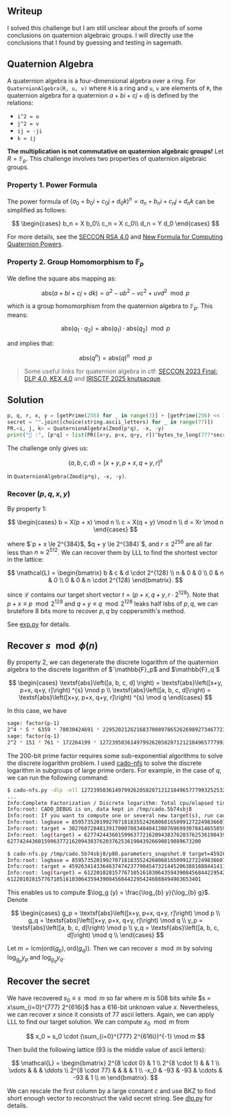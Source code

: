 
## Writeup

I solved this challenge but I am still unclear about the proofs of some conclusions on quaternion algebraic groups. I will directly use the conclusions that I found by guessing and testing in sagemath.

## Quaternion Algebra

A quaternion algebra is a four-dimensional algebra over a ring. For `QuaternionAlgebra(R, u, v)` where `R` is a ring and `u`, `v` are elements of `R`, the quaternion algebra for a quaternion $a + bi + cj + dj$ is defined by the relations:
- `i^2 = u`
- `j^2 = v`
- `ij = -ji`
- `k = ij`

**The multiplication is not commutative on quaternion algebraic groups!** Let $`R = \mathbb{F}_p`$. This challenge involves two properties of quaternion algebraic groups.

### Property 1. Power Formula

The power formula of $`(a_0 + b_0 i + c_0 j + d_0 k)^n = a_n + b_n i + c_n j + d_n k`$ can be simplified as follows:

$$
\begin{cases}
b_n = X b_0\\
c_n = X c_0\\
d_n = Y d_0
\end{cases}
$$

For more details, see the [SECCON RSA 4.0](https://7rocky.github.io/en/ctf/other/seccon-ctf/rsa-4.0/) and [New Formula for Computing Quaternion Powers](https://www.scirp.org/pdf/am_2022033014505665.pdf).

### Property 2. Group Homomorphism to $\mathbb{F}_p$

We define the square abs mapping as:

$$
\textsf{abs}(a + bi + cj + dk) = a^2 - u b^2 - v c^2 + uvd^2 \mod p
$$

which is a group homomorphism from the quaternion algebra to $\mathbb{F}_p$. This means:

$$
\textsf{abs}(q_1 \cdot q_2) = \textsf{abs}(q_1) \cdot \textsf{abs}(q_2) \mod p
$$

and implies that:

$$
\textsf{abs}\left(q^n \right) = \textsf{abs}(q)^n \mod p
$$

> Some useful links for quaternion algebra in ctf: [SECCON 2023 Final: DLP 4.0, KEX 4.0](https://qiita.com/saitenntaisei/items/5f9caa9110fe38edbc82) and [IRISCTF 2025 knutsacque](https://blog.whale-tw.com/2025/01/06/irisctf-2025/#knutsacque).

## Solution

```python
p, q, r, x, y = [getPrime(256) for _ in range(3)] + [getPrime(256) << 128 for _ in range(2)]
secret = "".join([choice(string.ascii_letters) for _ in range(77)])
PR.<i, j, k> = QuaternionAlgebra(Zmod(p*q), -x, -y)
print("🎁 :", [p*q] + list(PR([x+y, p+x, q+y, r])^bytes_to_long(777*secret.encode())) + [AES.new(key=md5(secret.encode()).digest(), nonce=b"Tiffany", mode=AES.MODE_CTR).encrypt(flag).hex()])
```

The challenge only gives us:

$$
(a, b, c, d) = [x+y, p + x, q + y, r]^{s}
$$

in `QuaternionAlgebra(Zmod(p*q), -x, -y)`.

### Recover $(p, q, x, y)$

By property 1:

$$
\begin{cases}
b = X(p + x) \mod n \\
c = X(q + y) \mod n \\
d = Xr \mod n
\end{cases}
$$

where $`p + x \le 2^{384}$, $q + y \le 2^{384}`$, and $`r \le 2^{256}`$ are all far less than $`n \approx 2^{512}`$. We can recover them by LLL to find the shortest vector in the lattice:

$$
\mathcal{L} = 
\begin{bmatrix}
b & c & d \cdot 2^{128} \\
n & 0 & 0 \\
0 & n & 0 \\
0 & 0 & n \cdot 2^{128}
\end{bmatrix}.
$$

since $`\mathcal{L}`$ contains our target short vector $`t = (p + x, q + y, r \cdot 2^{128})`$. Note that $`p + x \equiv p \mod 2^{128}`$ and $`q + y \equiv q \mod 2^{128}`$ leaks half lsbs of $`p, q`$, we can brutefore 8 bits more to recover $`p, q`$ by coppersmith's method. 

See [exp.py](./exp.py) for details.


## Recover $s \mod \phi(n)$

By property 2, we can degenerate the discrete logarithm of the quaternion algebra to the discrete logarithm of $`\mathbb{F}_p$ and $\mathbb{F}_q`$

$$
\begin{cases}
\textsf{abs}\left([a, b, c, d] \right) = \textsf{abs}\left([x+y, p+x, q+y, r]\right) ^{s} \mod p  \\
\textsf{abs}\left([a, b, c, d]\right) = \textsf{abs}\left([x+y, p+x, q+y, r]\right) ^{s} \mod q
\end{cases}
$$

In this case, we have

``` bash
sage: factor(p-1)
2^4 * 5 * 6359 * 78030424691 * 2295202126216837008978652626989273467723189905747503092156937
sage: factor(q-1)
2^2 * 151 * 761 * 172264199 * 1272395036149799262058207121218496577799325253210771211721273551
```

The 200-bit prime factor requires some sub-exponential algorithms to solve the discrete logarithm problem. I used [cado-nfs](https://gitlab.inria.fr/cado-nfs/cado-nfs) to solve the discrete logarithm in subgroups of large prime orders. For example, in the case of $q$, we can run the following command:

```bash
$ cado-nfs.py -dlp -ell 1272395036149799262058207121218496577799325253210771211721273551 target=30276072848139170007083404041300769699307841465505983042645514710610334966369 100748500420633602436909572573651942923829948109715215298913760623104145908957 -t 12
...
Info:Complete Factorization / Discrete logarithm: Total cpu/elapsed time for entire Discrete logarithm: 658.74/137.706
Info:root: CADO_DEBUG is on, data kept in /tmp/cado.5b74sbj8
Info:root: If you want to compute one or several new target(s), run cado-nfs.py /tmp/cado.5b74sbj8/p80.parameters_snapshot.0 target=<target>[,<target>,...]
Info:root: logbase = 85957352019927071818355242680681650991272249836607379548748536511737186451317
Info:root: target = 30276072848139170007083404041300769699307841465505983042645514710610334966369
Info:root: log(target) = 627742443601599637721620943837620376253619043926690819089673200 mod ell
627742443601599637721620943837620376253619043926690819089673200

$ cado-nfs.py /tmp/cado.5b74sbj8/p80.parameters_snapshot.0 target=45926341433646374742377904547321445206388188844141136065098557452004567800661
Info:root: logbase = 85957352019927071818355242680681650991272249836607379548748536511737186451317
Info:root: target = 45926341433646374742377904547321445206388188844141136065098557452004567800661
Info:root: log(target) = 612201028157767105161030643594390845684422954246888494963653401 mod ell
612201028157767105161030643594390845684422954246888494963653401
```

This enables us to compute $`\log_g (y) = \frac{\log_{b} y}{\log_{b} g}`$. Denote

$$
\begin{cases}
g_p = \textsf{abs}\left([x+y, p+x, q+y, r]\right) \mod p \\
g_q = \textsf{abs}\left([x+y, p+x, q+y, r]\right) \mod q \\
y_p = \textsf{abs}\left([a, b, c, d]\right) \mod p \\
y_q = \textsf{abs}\left([a, b, c, d]\right) \mod q \\
\end{cases}
$$

Let $`m =\textsf{lcm}(\textsf{ord}(g_p), \textsf{ord}(g_q))`$. Then we can recover $`s \mod m`$ by solving $`\log_{g_p} y_p`$ and $`\log_{g_q} y_q`$.

## Recover the secret

We have recovered $`s_0 \equiv s \mod m`$ so far where $`m`$ is 508 bits while $`s = x\sum_{i=0}^{777} 2^{616i}`$ has a 616-bit unknown value $`x`$. Nevertheless, we can recover $`x`$ since it consists of 77 ascii letters. Again, we can apply LLL to find our target solution. We can compute $`x_0 \mod m`$ from

$$
x_0 = s_0 \cdot (\sum_{i=0}^{777} 2^{616i})^{-1} \mod m
$$

Then build the following lattice (93 is the middle value of ascii letters):

$$
\mathcal{L} = 
\begin{bmatrix}
2^{8 \cdot 0} & 1 \\
2^{8 \cdot 1} & & 1 \\
\vdots & & & \ddots \\
2^{8 \cdot 77} & & & & 1 \\
-x_0 & -93 & -93 & \cdots & -93 & 1 \\
m
\end{bmatrix}.
$$

We can rescale the first column by a large constant $c$ and use BKZ to find short enough vector to reconstruct the valid secret string. See [dlp.py](./dlp.py) for details.
